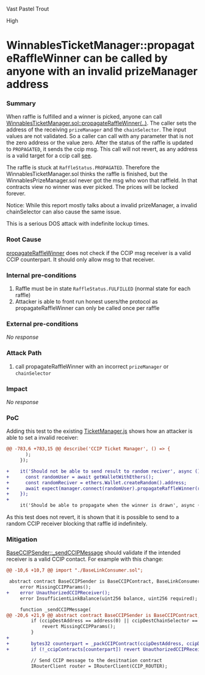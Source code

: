 Vast Pastel Trout

High

# WinnablesTicketManager::propagateRaffleWinner can be called by anyone with an invalid prizeManager address

### Summary

When raffle is fulfilled and a winner is picked, anyone can call [WinnablesTicketManager.sol::propagateRaffleWinner(..)](https://github.com/sherlock-audit/2024-08-winnables-raffles/blob/main/public-contracts/contracts/WinnablesTicketManager.sol#L334-L345). The caller sets the address of the receiving `prizeManager` and the `chainSelector`. The input values are not validated. So a caller can call with any parameter that is not the zero address or the value zero. After the status of the raffle is updated to `PROPAGATED`, it sends the ccip msg. This call will not revert, as any address is a valid target for a ccip call [see](https://docs.chain.link/ccip).

The raffle is stuck at `RaffleStatus.PROPAGATED`. Therefore the WinnablesTicketManager.sol thinks the raffle is finished, but the WinnablesPrizeManager.sol never got the msg who won that raffleId. In that contracts view no winner was ever picked. The prices will be locked forever.

Notice: While this report mostly talks about a invalid prizeManager, a invalid chainSelector can also cause the same issue.

This is a serious DOS attack with indefinite lockup times.

### Root Cause

[propagateRaffleWinner](https://github.com/sherlock-audit/2024-08-winnables-raffles/blob/main/public-contracts/contracts/WinnablesTicketManager.sol#L334-L345) does not check if the CCIP msg receiver is a valid CCIP counterpart. It should only allow msg to that receiver. 

### Internal pre-conditions

1. Raffle must be in state `RaffleStatus.FULFILLED` (normal state for each raffle)
2. Attacker is able to front run honest users/the protocol as propagateRaffleWinner can only be called once per raffle

### External pre-conditions

_No response_

### Attack Path

1. call propagateRaffleWinner with an incorrect `prizeManager` or `chainSelector`

### Impact

_No response_

### PoC

Adding this test to the existing [TicketManager.js](https://github.com/sherlock-audit/2024-08-winnables-raffles/blob/main/public-contracts/test/TicketManager.js) shows how an attacker is able to set a invalid receiver: 

```diff
@@ -783,6 +783,15 @@ describe('CCIP Ticket Manager', () => {
       );
     });

+    it('Should not be able to send result to random reciver', async () => {
+      const randomUser = await getWalletWithEthers();
+      const randomReciver = ethers.Wallet.createRandom().address;
+      await expect(manager.connect(randomUser).propagateRaffleWinner(randomReciver, 1, 1)).to.be.reverted;
+    });
+
     it('Should be able to propagate when the winner is drawn', async () => {     
   ```
   
   As this test does not revert, it is shown that it is possible to send to a random CCIP receiver blocking that raffle id indefinitely.

### Mitigation

[BaseCCIPSender::_sendCCIPMessage](https://github.com/sherlock-audit/2024-08-winnables-raffles/blob/main/public-contracts/contracts/BaseCCIPSender.sol#L15-L50) should validate if the intended receiver is a valid CCIP contact.  For example with this change:

```diff
@@ -10,6 +10,7 @@ import "./BaseLinkConsumer.sol";

 abstract contract BaseCCIPSender is BaseCCIPContract, BaseLinkConsumer {
     error MissingCCIPParams();
+    error UnauthorizedCCIPReceiver();
     error InsufficientLinkBalance(uint256 balance, uint256 required);

     function _sendCCIPMessage(
@@ -20,6 +21,9 @@ abstract contract BaseCCIPSender is BaseCCIPContract, BaseLinkConsumer {
         if (ccipDestAddress == address(0) || ccipDestChainSelector == uint64(0)) {
             revert MissingCCIPParams();
         }
+        
+        bytes32 counterpart = _packCCIPContract(ccipDestAddress, ccipDestChainSelector);
+        if (!_ccipContracts[counterpart]) revert UnauthorizedCCIPReceiver();

         // Send CCIP message to the desitnation contract
         IRouterClient router = IRouterClient(CCIP_ROUTER);
```
